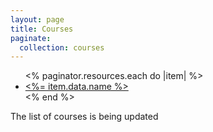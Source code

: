 ```yaml
---
layout: page
title: Courses
paginate: 
  collection: courses
---
```


<ul>
  <% paginator.resources.each do |item| %>
    <li>
      <a href="<%= item.relative_url %>"><%= item.data.name %></a>
    </li>
  <% end %>
</ul>

The list of courses is being updated
